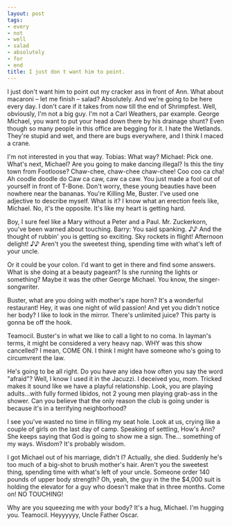 ```yaml
---
layout: post
tags:
- every
- not
- well
- salad
- absolutely
- for
- end
title: I just don t want him to point.
---
```


I just don't want him to point out my cracker ass in front of Ann. What about macaroni – let me finish – salad? Absolutely. And we're going to be here every day. I don't care if it takes from now till the end of Shrimpfest. Well, obviously, I'm not a big guy. I'm not a Carl Weathers, par example. George Michael, you want to put your head down there by his drainage shunt? Even though so many people in this office are begging for it. I hate the Wetlands. They're stupid and wet, and there are bugs everywhere, and I think I maced a crane. 

I'm not interested in you that way. Tobias: What way? Michael: Pick one. What's next, Michael? Are you going to make dancing illegal? Is this the tiny town from Footloose? Chaw-chee, chaw-chee chaw-chee! Coo coo ca cha! Ah coodle doodle do Caw ca caw, caw ca caw. You just made a fool out of yourself in front of T-Bone. Don't worry, these young beauties have been nowhere near the bananas. You're Killing Me, Buster. I've used one adjective to describe myself. What is it? I know what an erection feels like, Michael. No, it's the opposite. It's like my heart is getting hard. 

Boy, I sure feel like a Mary without a Peter and a Paul. Mr. Zuckerkorn, you've been warned about touching. Barry: You said spanking. ♪♪ And the thought of rubbin' you is getting so exciting. Sky rockets in flight! Afternoon delight! ♪♪ Aren't you the sweetest thing, spending time with what's left of your uncle. 

Or it could be your colon. I'd want to get in there and find some answers. What is she doing at a beauty pageant? Is she running the lights or something? Maybe it was the other George Michael. You know, the singer-songwriter. 

Buster, what are you doing with mother's rape horn? It's a wonderful restaurant! Hey, it was one night of wild passion! And yet you didn't notice her body? I like to look in the mirror. There's unlimited juice? This party is gonna be off the hook. 

Teamocil. Buster's in what we like to call a light to no coma. In layman's terms, it might be considered a very heavy nap. WHY was this show cancelled? I mean, COME ON. I think I might have someone who's going to circumvrent the law. 

He's going to be all right. Do you have any idea how often you say the word "afraid"? Well, I know I used it in the Jacuzzi. I deceived you, mom. Tricked makes it sound like we have a playful relationship. Look, you are playing adults…with fully formed libidos, not 2 young men playing grab-ass in the shower. Can you believe that the only reason the club is going under is because it's in a terrifying neighborhood? 

I see you've wasted no time in filling my seat hole. Look at us, crying like a couple of girls on the last day of camp. Speaking of settling, How's Ann? She keeps saying that God is going to show me a sign. The… something of my ways. Wisdom? It's probably wisdom. 

I got Michael out of his marriage, didn't I? Actually, she died. Suddenly he's too much of a big-shot to brush mother's hair. Aren't you the sweetest thing, spending time with what's left of your uncle. Someone order 140 pounds of upper body strength? Oh, yeah, the guy in the the $4,000 suit is holding the elevator for a guy who doesn't make that in three months. Come on! NO TOUCHING! 

Why are you squeezing me with your body? It's a hug, Michael. I'm hugging you. Teamocil. Heyyyyyy, Uncle Father Oscar. 

